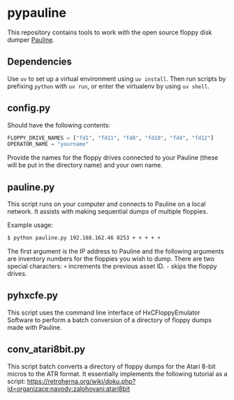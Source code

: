 # pypauline

This repository contains tools to work with the open source floppy disk dumper [Pauline](https://github.com/jfdelnero/Pauline).

## Dependencies

Use `uv` to set up a virtual environment using `uv install`.  Then run scripts by prefixing `python` with `uv run`,
or enter the virtualenv by using `uv shell`.

## config.py

Should have the following contents:
```python
FLOPPY_DRIVE_NAMES = ["fd1", "fd11", "fd8", "fd10", "fd4", "fd12"]
OPERATOR_NAME = "yourname"
```
Provide the names for the floppy drives connected to your Pauline (these will be put in the directory name) and your own name.

## pauline.py

This script runs on your computer and connects to Pauline on a local network.  It assists with making sequential dumps of
multiple floppies.

Example usage:

```bash
$ python pauline.py 192.168.162.46 8253 + + + + +
```

The first argument is the IP address to Pauline and the following arguments are inventory numbers for the floppies you
wish to dump.  There are two special characters: `+` increments the previous asset ID.  `-` skips the floppy drives.

## pyhxcfe.py

This script uses the command line interface of HxCFloppyEmulator Software to perform a batch conversion of a directory
of floppy dumps made with Pauline.

## conv_atari8bit.py

This script batch converts a directory of floppy dumps for the Atari 8-bit micros to the ATR format.
It essentially implements the following tutorial as a script: https://retroherna.org/wiki/doku.php?id=organizace:navody:zalohovani:atari8bit
